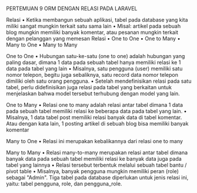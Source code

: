 PERTEMUAN 9
ORM DENGAN RELASI PADA LARAVEL

Relasi
• Ketika membangun sebuah aplikasi, tabel pada database yang kita miliki sangat mungkin
terkait satu sama lain
• Misal: artikel pada sebuah blog mungkin memiliki banyak komentar, atau pesanan mungkin
terkait dengan pelanggan yang memesan
Relasi 
• One to One 
• One to Many 
• Many to One 
• Many to Many

One to One
• Hubungan satu-ke-satu (one to one) adalah hubungan yang paling dasar, dimana 1 data 
pada sebuah tabel hanya memiliki relasi ke 1 data pada tabel yang lain
• Misalnya, satu pengguna (user) memiliki satu nomor telepon, begitu juga sebaliknya, satu
record data nomor telepon dimiliki oleh satu orang pengguna. 
• Setelah mendefinisikan relasi pada satu tabel, perlu didefinisikan juga relasi pada tabel 
yang berkaitan untuk menjelaskan bahwa model tersebut terhubung dengan model yang 
lain.

One to Many
• Relasi one to many adalah relasi antar tabel dimana 1 data pada sebuah tabel memiliki 
relasi ke beberapa data pada tabel yang lain. 
• Misalnya, 1 data tabel post memiliki relasi banyak data di tabel komentar. Atau dengan kata 
lain, 1 posting artikel di sebuah blog bisa memiliki banyak komentar

Many to One
• Relasi ini merupakan kebalikannya dari relasi one to many

Many to Many
• Relasi many-to-many merupakan relasi antar tabel dimana banyak data pada sebuah tabel 
memiliki relasi ke banyak data juga pada tabel yang lainnya
• Relasi tersebut terbentuk melalui sebuah tabel bantu / pivot table
• Misalnya, banyak pengguna mungkin memiliki peran (role) sebagai "Admin". Tiga tabel 
pada database diperlukan untuk jenis relasi ini, yaitu: tabel pengguna, role, dan 
pengguna_role.
